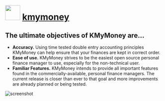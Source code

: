﻿# <img src="https://raw.githubusercontent.com/chtof/chocolatey-packages/master/automatic/kmymoney/kmymoney.png" width="48" height="48"/> [kmymoney](https://chocolatey.org/packages/kmymoney)

## The ultimate objectives of KMyMoney are...
- **Accuracy.** Using time tested double entry accounting principles KMyMoney can help ensure that your finances are kept in correct order.
- **Ease of use.** KMyMoney strives to be the easiest open source personal finance manager to use, especially for the non-technical user.
- **Familiar Features.** KMyMoney intends to provide all important features found in the commercially-available, personal finance managers. The current release is closer than ever to that goal and more improvements are already planned or being tested.

![screenshot](https://raw.githubusercontent.com/chtof/chocolatey-packages/master/automatic/kmymoney/screenshot.png)